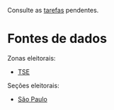 Consulte as  [tarefas](https://github.com/vgeorge/zonas-eleitorais/issues) pendentes.

# Fontes de dados

Zonas eleitorais:

* [TSE](http://www.tse.jus.br/eleitor/zonas-eleitorais/pesquisa-a-zonas-eleitorais)

Seções eleitorais:

* [São Paulo](http://www.tre-sp.jus.br/eleitor/titulo-e-local-de-votacao/consulta-por-zona-eleitoral-e-bairro)
